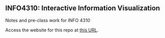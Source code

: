 ## INFO4310: Interactive Information Visualization

Notes and pre-class work for INFO 4310

Access the website for this repo at [this URL](https://jeffrz.github.io/info4310-sp2025/).
